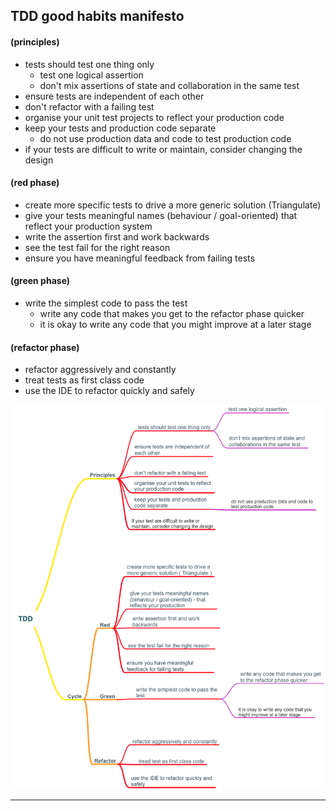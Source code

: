 ## TDD good habits manifesto

#### (principles)
- tests should test one thing only
	- test one logical assertion
	- don't mix assertions of state and collaboration in the same test
- ensure tests are independent of each other
- don't refactor with a failing test
- organise your unit test projects to reflect your production code
- keep your tests and production code separate
	- do not use production data and code to test production code
- if your tests are difficult to write or maintain, consider changing the design

#### (red phase)
- create more specific tests to drive a more generic solution (Triangulate)
- give your tests meaningful names (behaviour / goal-oriented) that reflect your production system
- write the assertion first and work backwards
- see the test fail for the right reason
- ensure you have meaningful feedback from failing tests

#### (green phase)
- write the simplest code to pass the test
	- write any code that makes you get to the refactor phase quicker
	- it is okay to write any code that you might improve at a later stage

#### (refactor phase)
- refactor aggressively and constantly
- treat tests as first class code
- use the IDE to refactor quickly and safely


![MindMap](TDDManifesto.png)
<hr/>

